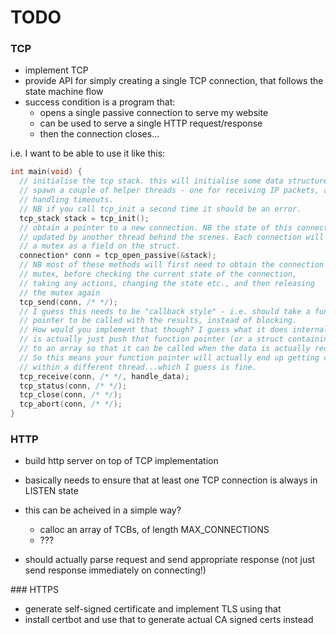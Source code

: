 # TODO

### TCP

- implement TCP
- provide API for simply creating a single TCP connection, that follows the state machine flow
- success condition is a program that:
  - opens a single passive connection to serve my website
  - can be used to serve a single HTTP request/response
  - then the connection closes...

i.e. I want to be able to use it like this:

```c
int main(void) {
  // initialise the tcp stack. this will initialise some data structures and
  // spawn a couple of helper threads - one for receiving IP packets, and one for
  // handling timeouts.
  // NB if you call tcp_init a second time it should be an error.
  tcp_stack stack = tcp_init();
  // obtain a pointer to a new connection. NB the state of this connection gets
  // updated by another thread behind the scenes. Each connection will have
  // a mutex as a field on the struct.
  connection* conn = tcp_open_passive(&stack);
  // NB most of these methods will first need to obtain the connection
  // mutex, before checking the current state of the connection,
  // taking any actions, changing the state etc., and then releasing
  // the mutex again
  tcp_send(conn, /* */);
  // I guess this needs to be "callback style" - i.e. should take a function
  // pointer to be called with the results, instead of blocking.
  // How would you implement that though? I guess what it does internally
  // is actually just push that function pointer (or a struct containing it)
  // to an array so that it can be called when the data is actually received?
  // So this means your function pointer will actually end up getting called
  // within a different thread...which I guess is fine.
  tcp_receive(conn, /* */, handle_data);
  tcp_status(conn, /* */);
  tcp_close(conn, /* */);
  tcp_abort(conn, /* */);
}
```

### HTTP

- build http server on top of TCP implementation
- basically needs to ensure that at least one TCP connection is always in LISTEN state
- this can be acheived in a simple way?

  - calloc an array of TCBs, of length MAX_CONNECTIONS
  - ???

- should actually parse request and send appropriate response (not just send response immediately on connecting!)

### HTTPS

- generate self-signed certificate and implement TLS using that
- install certbot and use that to generate actual CA signed certs instead
